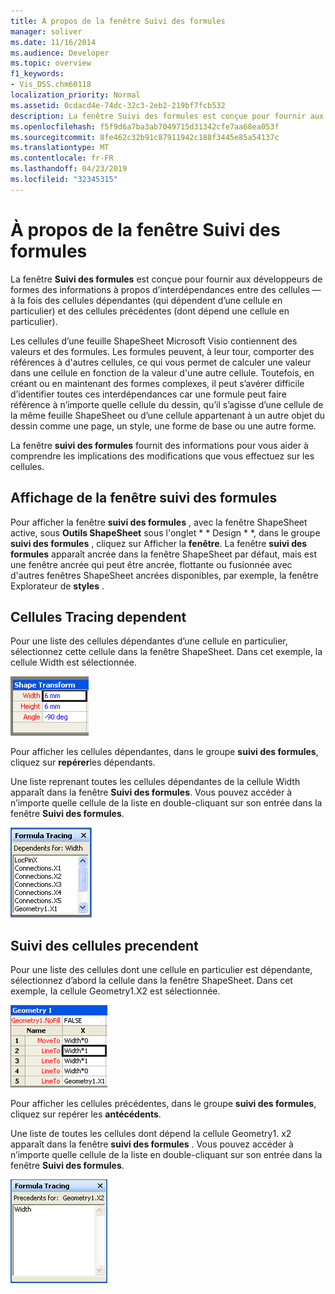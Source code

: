 ```yaml
---
title: À propos de la fenêtre Suivi des formules
manager: soliver
ms.date: 11/16/2014
ms.audience: Developer
ms.topic: overview
f1_keywords:
- Vis_DSS.chm60118
localization_priority: Normal
ms.assetid: 0cdacd4e-74dc-32c3-2eb2-219bf7fcb532
description: La fenêtre Suivi des formules est conçue pour fournir aux développeurs de formes des informations à propos d’interdépendances entre des cellules — à la fois des cellules dépendantes (qui dépendent d’une cellule en particulier) et des cellules précédentes (dont dépend une cellule en particulier).
ms.openlocfilehash: f5f9d6a7ba3ab7049715d31342cfe7aa68ea053f
ms.sourcegitcommit: 8fe462c32b91c87911942c188f3445e85a54137c
ms.translationtype: MT
ms.contentlocale: fr-FR
ms.lasthandoff: 04/23/2019
ms.locfileid: "32345315"
---
```

# <a name="about-the-formula-tracing-window"></a>À propos de la fenêtre Suivi des formules

La fenêtre **Suivi des formules** est conçue pour fournir aux développeurs de formes des informations à propos d’interdépendances entre des cellules — à la fois des cellules dépendantes (qui dépendent d’une cellule en particulier) et des cellules précédentes (dont dépend une cellule en particulier). 
  
Les cellules d’une feuille ShapeSheet Microsoft Visio contiennent des valeurs et des formules. Les formules peuvent, à leur tour, comporter des références à d'autres cellules, ce qui vous permet de calculer une valeur dans une cellule en fonction de la valeur d'une autre cellule. Toutefois, en créant ou en maintenant des formes complexes, il peut s’avérer difficile d’identifier toutes ces interdépendances car une formule peut faire référence à n’importe quelle cellule du dessin, qu’il s’agisse d’une cellule de la même feuille ShapeSheet ou d’une cellule appartenant à un autre objet du dessin comme une page, un style, une forme de base ou une autre forme. 
  
La fenêtre **suivi des formules** fournit des informations pour vous aider à comprendre les implications des modifications que vous effectuez sur les cellules. 
  
## <a name="displaying-the-formula-tracing-window"></a>Affichage de la fenêtre suivi des formules

Pour afficher la fenêtre **suivi des formules** , avec la fenêtre ShapeSheet active, sous **Outils ShapeSheet** sous l'onglet * * Design * *, dans le groupe **suivi des formules** , cliquez sur Afficher la **fenêtre**. La fenêtre **suivi des formules** apparaît ancrée dans la fenêtre ShapeSheet par défaut, mais est une fenêtre ancrée qui peut être ancrée, flottante ou fusionnée avec d'autres fenêtres ShapeSheet ancrées disponibles, par exemple, la fenêtre Explorateur de **styles** . 
  
## <a name="tracing-dependent-cells"></a>Cellules Tracing dependent

Pour une liste des cellules dépendantes d’une cellule en particulier, sélectionnez cette cellule dans la fenêtre ShapeSheet. Dans cet exemple, la cellule Width est sélectionnée. 
  
![La cellule width est sélectionnée](media/ShapeSheetDependents_UI_01_ZA01039814.gif)
  
Pour afficher les cellules dépendantes, dans le groupe **suivi des formules**, cliquez sur **repérer**les dépendants.
  
Une liste reprenant toutes les cellules dépendantes de la cellule Width apparaît dans la fenêtre **Suivi des formules**. Vous pouvez accéder à n’importe quelle cellule de la liste en double-cliquant sur son entrée dans la fenêtre **Suivi des formules**. 
  
![Toutes les cellules avec une dépendance sur la cellule Width apparaissent dans la fenêtre suivi des formules.](media/ShapeSheetDependents_UI_02_ZA01039815.gif)
  
## <a name="tracing-precendent-cells"></a>Suivi des cellules precendent

Pour une liste des cellules dont une cellule en particulier est dépendante, sélectionnez d’abord la cellule dans la fenêtre ShapeSheet. Dans cet exemple, Ia cellule Geometry1.X2 est sélectionnée. 
  
![La cellule Geometry1. x2 est sélectionnée](media/ShapeSheetPrecedents_UI_01_ZA01039817.gif)
  
Pour afficher les cellules précédentes, dans le groupe **suivi des formules**, cliquez sur repérer les **antécédents**.
  
Une liste de toutes les cellules dont dépend la cellule Geometry1. x2 apparaît dans la fenêtre **suivi des formules** . Vous pouvez accéder à n’importe quelle cellule de la liste en double-cliquant sur son entrée dans la fenêtre **Suivi des formules**. 
  
![Toutes les cellules dont dépend la cellule Geometry1. x2 lorsqu'elles apparaissent dans la fenêtre suivi des formules](media/ShapeSheetPrecedents_UI_02_ZA01039818.gif)
  

